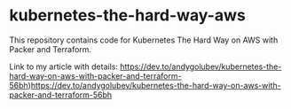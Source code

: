 # kubernetes-the-hard-way-aws

This repository contains code for Kubernetes The Hard Way on AWS with Packer and Terraform.

Link to my article with details: https://dev.to/andygolubev/kubernetes-the-hard-way-on-aws-with-packer-and-terraform-56bh)https://dev.to/andygolubev/kubernetes-the-hard-way-on-aws-with-packer-and-terraform-56bh
